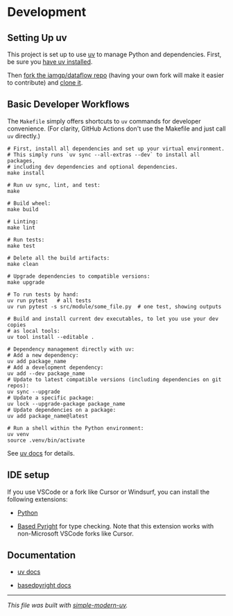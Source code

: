 # Development

## Setting Up uv

This project is set up to use [uv](https://docs.astral.sh/uv/) to manage Python and
dependencies. First, be sure you
[have uv installed](https://docs.astral.sh/uv/getting-started/installation/).

Then [fork the iamgp/dataflow
repo](https://github.com/iamgp/dataflow/fork) (having your own
fork will make it easier to contribute) and
[clone it](https://docs.github.com/en/repositories/creating-and-managing-repositories/cloning-a-repository).

## Basic Developer Workflows

The `Makefile` simply offers shortcuts to `uv` commands for developer convenience.
(For clarity, GitHub Actions don't use the Makefile and just call `uv` directly.)

```shell
# First, install all dependencies and set up your virtual environment.
# This simply runs `uv sync --all-extras --dev` to install all packages,
# including dev dependencies and optional dependencies.
make install

# Run uv sync, lint, and test:
make

# Build wheel:
make build

# Linting:
make lint

# Run tests:
make test

# Delete all the build artifacts:
make clean

# Upgrade dependencies to compatible versions:
make upgrade

# To run tests by hand:
uv run pytest   # all tests
uv run pytest -s src/module/some_file.py  # one test, showing outputs

# Build and install current dev executables, to let you use your dev copies
# as local tools:
uv tool install --editable .

# Dependency management directly with uv:
# Add a new dependency:
uv add package_name
# Add a development dependency:
uv add --dev package_name
# Update to latest compatible versions (including dependencies on git repos):
uv sync --upgrade
# Update a specific package:
uv lock --upgrade-package package_name
# Update dependencies on a package:
uv add package_name@latest

# Run a shell within the Python environment:
uv venv
source .venv/bin/activate
```

See [uv docs](https://docs.astral.sh/uv/) for details.

## IDE setup

If you use VSCode or a fork like Cursor or Windsurf, you can install the following
extensions:

- [Python](https://marketplace.visualstudio.com/items?itemName=ms-python.python)

- [Based Pyright](https://marketplace.visualstudio.com/items?itemName=detachhead.basedpyright)
  for type checking. Note that this extension works with non-Microsoft VSCode forks like
  Cursor.

## Documentation

- [uv docs](https://docs.astral.sh/uv/)

- [basedpyright docs](https://docs.basedpyright.com/latest/)

* * *

*This file was built with
[simple-modern-uv](https://github.com/jlevy/simple-modern-uv).*
